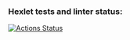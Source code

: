 ### Hexlet tests and linter status:
[![Actions Status](https://github.com/Appolit/python-project-lvl1/workflows/hexlet-check/badge.svg)](https://github.com/Appolit/python-project-lvl1/actions)
